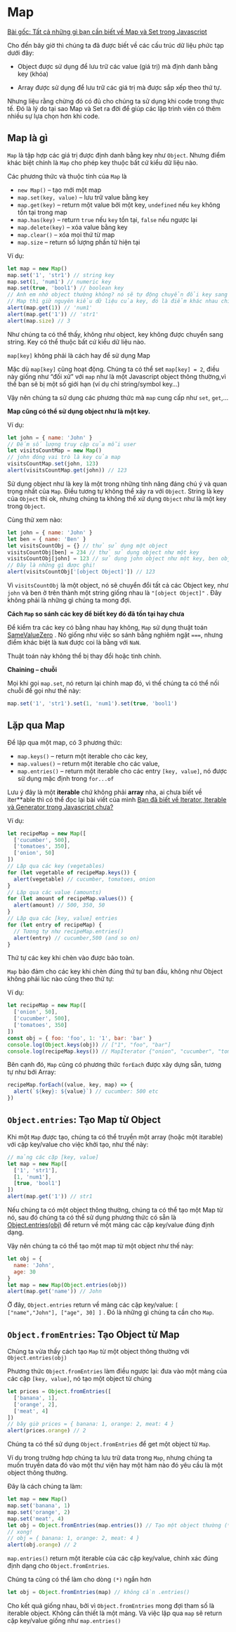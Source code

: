 # Map

[Bài gốc: Tất cả những gì bạn cần biết về Map và Set trong Javascript](https://xdevclass.com/tat-ca-nhung-gi-ban-can-biet-ve-map-va-set-trong-javascript/)

Cho đến bây giờ thì chúng ta đã được biết về các cấu trúc dữ liệu phức tạp dưới đây:

- Object được sử dụng để lưu trữ các value (giá trị) mà định danh bằng key (khóa)

- Array được sử dụng để lưu trữ các giá trị mà được sắp xếp theo thứ tự.

Nhưng liệu rằng chừng đó có đủ cho chúng ta sử dụng khi code trong thực tế. Đó là lý do tại sao Map và Set ra đời để giúp các lập trình viên có thêm nhiều sự lựa chọn hơn khi code.

## Map là gì

`Map` là tập hợp các giá trị được định danh bằng key như `Object`. Nhưng điểm khác biệt chính là `Map` cho phép key thuộc bất cứ kiểu dữ liệu nào.

Các phương thức và thuộc tính của `Map` là

- `new Map()` – tạo mới một map
- `map.set(key, value)` – lưu trữ value bằng key
- `map.get(key)` – return một value bởi một key, `undefined` nếu `key` không tồn tại trong map
- `map.has(key)` – return `true` nếu `key` tồn tại, `false` nếu ngược lại
- `map.delete(key)` – xóa value bằng key
- `map.clear()` – xóa mọi thứ từ map
- `map.size` – return số lượng phần tử hiện tại

Ví dụ:

```js
let map = new Map()
map.set('1', 'str1') // string key
map.set(1, 'num1') // numeric key
map.set(true, 'bool1') // boolean key
// Anh em nhớ object thường không? nó sẽ tự động chuyển đổi key sang string
// Map thì giữ nguyên kiểu dữ liệu của key, đó là điểm khác nhau chính của 2 tụi nó:
alert(map.get(1)) // 'num1'
alert(map.get('1')) // 'str1'
alert(map.size) // 3
```

Như chúng ta có thể thấy, không như object, key không được chuyển sang string. Key có thể thuộc bất cứ kiểu dữ liệu nào.

`map[key]` không phải là cách hay để sử dụng Map

Mặc dù `map[key]` cũng hoạt động. Chúng ta có thể set `map[key] = 2`, điều này giống như “đối xử” với `map` như là một Javascript object thông thường,vì thế bạn sẽ bị một số giới hạn (ví dụ chỉ string/symbol key…)

Vậy nên chúng ta sử dụng các phương thức mà `map` cung cấp như `set`, `get`,…

**Map cũng có thể sử dụng object như là một key.**

Ví dụ:

```js
let john = { name: 'John' }
// Đếm số lượng truy cập của mỗi user
let visitsCountMap = new Map()
// john đóng vai trò là key của map
visitsCountMap.set(john, 123)
alert(visitsCountMap.get(john)) // 123
```

Sử dụng object như là key là một trong những tính năng đáng chú ý và quan trọng nhất của `Map`. Điều tương tự không thể xảy ra với `Object`. String là key của `Object` thì ok, nhưng chúng ta không thể xử dụng `Object` như là một key trong `Object`.

Cùng thử xem nào:

```js
let john = { name: 'John' }
let ben = { name: 'Ben' }
let visitsCountObj = {} // thử sử dụng một object
visitsCountObj[ben] = 234 // thử sử dụng object như một key
visitsCountObj[john] = 123 // sử dụng john object như một key, ben object sẽ bị thay thế
// Đây là những gì được ghi!
alert(visitsCountObj['[object Object]']) // 123
```

Vì `visitsCountObj` là một object, nó sẽ chuyển đổi tất cả các Object key, như `john` và ben ở trên thành một string giống nhau là `"[object Object]"` . Đây không phải là những gì chúng ta mong đợi.

**Cách `Map` so sánh các key để biết key đó đã tồn tại hay chưa**

Để kiểm tra các key có bằng nhau hay không, `Map` sử dụng thuật toán [SameValueZero](https://tc39.github.io/ecma262/#sec-samevaluezero) . Nó giống như việc so sánh bằng nghiêm ngặt `===`, nhưng điểm khác biệt là `NaN` được coi là bằng với `NaN`.

Thuật toán này không thể bị thay đổi hoặc tinh chỉnh.

**Chaining – chuỗi**

Mọi khi gọi `map.set`, nó return lại chính map đó, vì thế chúng ta có thể nối chuỗi để gọi như thế này:

```js
map.set('1', 'str1').set(1, 'num1').set(true, 'bool1')
```

## Lặp qua Map

Để lặp qua một map, có 3 phương thức:

- `map.keys()` – return một iterable cho các key,
- `map.values()` – return một iterable cho các value,
- `map.entries()` – return một iterable cho các entry `[key, value]`, nó được sử dụng mặc định trong `for...of`

Lưu ý đây là một **iterable** chứ không phải **array** nha, ai chưa biết về iter\*\*able thì có thể đọc lại bài viết của mình [Bạn đã biết về Iterator, Iterable và Generator trong Javascript chưa?](https://xdevclass.com/ban-da-biet-ve-iterator-iterable-va-generators-trong-javascript-chua/)

Ví dụ:

```js
let recipeMap = new Map([
  ['cucumber', 500],
  ['tomatoes', 350],
  ['onion', 50]
])
// Lặp qua các key (vegetables)
for (let vegetable of recipeMap.keys()) {
  alert(vegetable) // cucumber, tomatoes, onion
}
// Lặp qua các value (amounts)
for (let amount of recipeMap.values()) {
  alert(amount) // 500, 350, 50
}
// Lặp qua các [key, value] entries
for (let entry of recipeMap) {
  // Tương tự như recipeMap.entries()
  alert(entry) // cucumber,500 (and so on)
}
```

Thứ tự các key khi chèn vào được bảo toàn.

`Map` bảo đảm cho các key khi chèn đúng thứ tự ban đầu, không như Object không phải lúc nào cũng theo thứ tự:

Ví dụ:

```js
let recipeMap = new Map([
  ['onion', 50],
  ['cucumber', 500],
  ['tomatoes', 350]
])
const obj = { foo: 'foo', 1: '1', bar: 'bar' }
console.log(Object.keys(obj)) // ["1", "foo", "bar"]
console.log(recipeMap.keys()) // MapIterator {"onion", "cucumber", "tomatoes"}
```

Bên cạnh đó, `Map` cũng có phương thức `forEach` được xây dựng sẵn, tương tự như bới Array:

```js
recipeMap.forEach((value, key, map) => {
  alert(`${key}: ${value}`) // cucumber: 500 etc
})
```

## `Object.entries`: Tạo Map từ Object

Khi một `Map` được tạo, chúng ta có thể truyền một array (hoặc một itarable) với cặp key/value cho việc khởi tạo, như thế này:

```js
// mảng các cặp [key, value]
let map = new Map([
  ['1', 'str1'],
  [1, 'num1'],
  [true, 'bool1']
])
alert(map.get('1')) // str1
```

Nếu chúng ta có một object thông thường, chúng ta có thể tạo một Map từ nó, sau đó chúng ta có thể sử dụng phương thức có sẵn là [Object.entries(obj)](https://developer.mozilla.org/en-US/docs/Web/JavaScript/Reference/Global_Objects/Object/entries) để return về một mảng các cặp key/value đúng định dạng.

Vậy nên chúng ta có thể tạo một map từ một object như thế này:

```js
let obj = {
  name: 'John',
  age: 30
}
let map = new Map(Object.entries(obj))
alert(map.get('name')) // John
```

Ở đây, `Object.entries` return về mảng các cặp key/value: `[ ["name","John"], ["age", 30] ]` . Đó là những gì chúng ta cần cho `Map`.

## `Object.fromEntries`: Tạo Object từ Map

Chúng ta vừa thấy cách tạo `Map` từ một object thông thường với `Object.entries(obj)`

Phương thức `Object.fromEntries` làm điều ngược lại: đưa vào một mảng của các cặp `[key, value]`, nó tạo một object từ chúng

```js
let prices = Object.fromEntries([
  ['banana', 1],
  ['orange', 2],
  ['meat', 4]
])
// bây giờ prices = { banana: 1, orange: 2, meat: 4 }
alert(prices.orange) // 2
```

Chúng ta có thể sử dụng `Object.fromEntries` để get một object từ `Map`.

Ví dụ trong trường hợp chúng ta lưu trữ data trong `Map`, nhưng chúng ta muốn truyền data đó vào một thư viện hay một hàm nào đó yêu cầu là một object thông thường.

Đây là cách chúng ta làm:

```js
let map = new Map()
map.set('banana', 1)
map.set('orange', 2)
map.set('meat', 4)
let obj = Object.fromEntries(map.entries()) // Tạo một object thường (*)
// xong!
// obj = { banana: 1, orange: 2, meat: 4 }
alert(obj.orange) // 2
```

`map.entries()` return một iterable của các cặp key/value, chính xác đúng định dạng cho `Object.fromEntries`.

Chúng ta cũng có thể làm cho dòng `(*)` ngắn hơn

```js
let obj = Object.fromEntries(map) // không cần .entries()
```

Cho kết quả giống nhau, bởi vì `Object.fromEntries` mong đợi tham số là iterable object. Không cần thiết là một mảng. Và việc lặp qua `map` sẽ return cặp key/value giống như `map.entries()`
